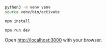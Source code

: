 ```bash
python3 -m venv venv
source venv/bin/activate

npm install

npm run dev
```

Open [http://localhost:3000](http://localhost:3000) with your browser.


